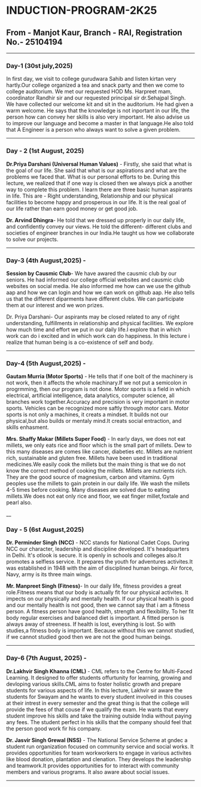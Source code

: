 # INDUCTION-PROGRAM-2K25
## From - Manjot Kaur, Branch - RAI, Registration No.- 25104194
___
###  **Day-1 (30st july,2025)**
In first day, we visit to college gurudwara Sahib and listen kirtan very hartly.Our college organized a tea and snack party and then we come to college auditorium.  We met our requested HOD Ms. Harpreet mam, coordinator Randhir sir and our requested principal sir dr.Sehajpal Singh. We have collected our welcome kit and sit in the auditorium. He had given a warm welcome. He says that the knowledge is not inportant in our life, the person how can convey her skills is also very important. He also advise us to improve our language and become a master in that language.He also told that A Engineer is a person who always want to solve a given problem.<p>
___
###  Day - 2 (1st August, 2025)
**Dr.Priya Darshani (Universal Human Values)** - Firstly, she said that what is the goal of our life. She said that what is our aspirations and what are the problems we faced that. What is our personal efforts to be. During this lecture, we realized that if one way is closed then we always pick a another way to complete this problem. I learn there are three basic human aspirants in life. This are - Right understanding, Relationship and our physical facilities to become happy and prosperous in our life. It is the real goal of our life rather than earn good money or get good job.<p>
**Dr. Arvind Dhingra**- He told that we dressed up properly in our daily life, and confidently convey our views. He told the different- different clubs and societies of engineer branches in our India.He taught us how we collaborate to solve our projects.<p>
___
### Day-3 (4th August,2025) -
**Session by Causmic Club**- We have awared the causmic club by our seniors. He had informed our college official websites and causmic club websites on social media. He also informed me how can we use the github aap and how we can login and how we can work on github aap. He also tells us that the different diparments have different clubs. We can participate them at our interest and we won prizes.<p>
Dr. Priya Darshani- Our aspirants may be closed related to any of right understanding, fulfillments in relationship and physical facilities. We explore how much time and effort we put in our daily life.I explore that in which work can do i excited and in which work can do happiness. In this lecture i realize that human being is a co-existence of self and body.<p>
___
### Day-4 (5th August,2025) - 
**Gautam Murria (Motor Sports)** - He tells that if one bolt of the machinery is not work, then it affects the whole machinary.If we not put a  semicolon in progrmming, then our program is not done. Motor sports is a field in which electrical, artificial intelligence, data analytics, computer science, all branches work together.Accuracy and precision is very important in motor sports. Vehicles can be recognized more saftly through motor cars. Motor sports is not only a machines, it creats a mindset. It builds not our physical,but also builds or mentaly mind.It creats social entraction,
 and skills enhasment.<p>
 **Mrs.  Shaffy Makar (Millets Super Food)** - In early days, we does not eat millets, we only eats rice and floor which is the small part of millets. Dew to this many diseases are comes like cancer, diabeties etc. Millets are nutrient rich, sustainable and gluten free. Millets have been used in traditional medicines.We easily cook the millets but the main thing is that we do not know the correct method of cooking the millets. Millets are nutrients rich. They are the good source of magnesium, carbon and vitamins. Gym peoples use the millets to gain protein in our daily life. We wash the millets 4-5 times before cooking. Many diseases are solved due to eating millets.We does not eat only rice and floor, we eat finger millet,foxtale and pearl also. <p>
 __
### Day - 5 (6st August,2025)
**Dr. Perminder Singh (NCC)** - NCC stands for National Cadet Cops. During NCC our character, leadership and discipline developed. It's headquarters in Delhi. It's otlook is secure. It is openly in schools and colleges also.It promotes a selfless service. It prepares the youth for adventures activites.It was established in 1948 with the aim of disciplined human beings. Air force, Navy, army is its three main wings.<p>
**Mr. Manpreet Singh (Fitness)**- In our daily life, fitness provides a great role.Fitness means that our body is actually fit for our physical activites. It impects on our physically and mentally health. If our physical health is good and our mentally health is not good, then we cannot say that i am a fitness person. A fitness person have good health, strength and flexibility. To her fit body regular exercises and balanced diet is important. A fitted person is always away of streeness. If health is lost, everything is lost. So with studies,a fitness body is important. Because without this we cannot studied, if we cannot studied good then we are not the good human beings. <p>
___
### Day-6 (7th August, 2025) - 
**Dr.Lakhvir Singh Khanna (CML)** - CML refers to the Centre for Multi-Faced Learning. It designed to offer students offurtunity  for learning, growing and devloping various skills.CML aims to foster holistic growth and prepare students for various aspects of life. In this lecture, Lakhvir sir aware the students for Swayam and he wants to every student involved in this couses at their intrest in every semester and the great thing is that the college will provide the fees of that couse if we qualify the exam. He wants that every student improve his skills and take the training outside India without paying any fees. The student perfect in his skills that the company should feel that the person good work fir his company.<p>
**Dr. Jasvir Singh Grewal (NSS)** - The National Service Scheme at gndec a student run organization focused on community service and social works. It provides opportunities for team workworkers to engage in various activites like blood donation, plantation and clenation. They develops the leadership and teamwork.It provides opportunities for to interact with community members and various programs. It also aware about social issues.<p> 
___
